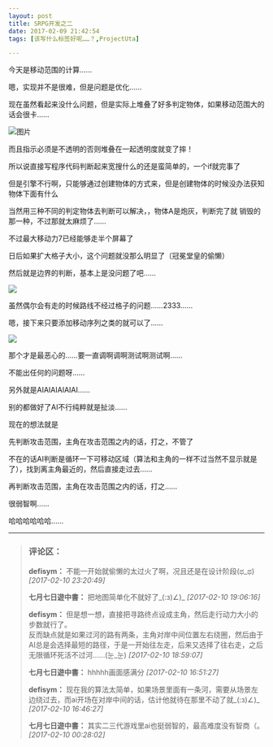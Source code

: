 ```yaml
---
layout: post
title: SRPG开发之二
date: 2017-02-09 21:42:54
tags: [该写什么标签好呢……？,ProjectUta]

---
```

今天是移动范围的计算……

嗯，实现并不是很难，但是问题是优化……

现在虽然看起来没什么问题，但是实际上堆叠了好多判定物体，如果移动范围大的话会很卡……

![图片](./images/_LofteremhSNkVpRmJBejgxK01GYXljQTlNMWhLaytlNS9DR0NNUnFKUjBUOXU1elo1NEtJZFBTSzNnPT0.png?=imageView&thumbnail=500x0&quality=96&stripmeta=0&type=jpg%7Cwatermark&type=2)  

而且指示必须是不透明的否则堆叠在一起透明度就变了摔！

所以说直接写程序代码判断起来宽搜什么的还是蛮简单的，一个if就完事了

但是引擎不行啊，只能够通过创建物体的方式来，但是创建物体的时候没办法获知物体下面有什么

当然用三种不同的判定物体去判断可以解决，，物体A是炮灰，判断完了就 销毁的那一种，不过那就太麻烦了……

不过最大移动力7已经能够走半个屏幕了

日后如果扩大格子大小，这个问题就没那么明显了（冠冕堂皇的偷懒）

然后就是边界的判断，基本上是没问题了吧……

![](http://imglf2.nosdn.127.net/img/emhSNkVpRmJBejgxK01GYXljQTlNOUV3OWI2TmF1NUx4cWVCdU9RUnEvWVlkWHdDUkxsS0t3PT0.png?=imageView&thumbnail=500x0&quality=96&stripmeta=0&type=jpg%7Cwatermark&type=2)  

虽然偶尔会有走的时候路线不经过格子的问题……2333……

嗯，接下来只要添加移动序列之类的就可以了……

![](http://imglf0.nosdn.127.net/img/emhSNkVpRmJBejgxK01GYXljQTlNNG82d1h4UVk3TkZxd0RFNWt1YUkxeGNaNGNPT0R5ejZ3PT0.png?=imageView&thumbnail=500x0&quality=96&stripmeta=0&type=jpg%7Cwatermark&type=2)  

那个才是最恶心的……要一直调啊调啊测试啊测试啊……

不能出任何的问题呀……

另外就是AIAIAIAIAIAI……

别的都做好了AI不行纯粹就是扯淡……

现在的想法就是

先判断攻击范围，主角在攻击范围之内的话，打之，不管了  

不在的话AI判断是循环一下可移动区域（算法和主角的一样不过当然不显示就是了），找到离主角最近的，然后直接走过去……

再判断攻击范围，主角在攻击范围之内的话，打之……

很弱智啊……

哈哈哈哈哈哈……

---
> ### 评论区：
>**defisym：** 不能一开始就偷懒的太过火了啊，况且还是在设计阶段(ಥ_ಥ)  *[2017-02-10 23:20:49]*
>
>**七月七日遊中書：** 把地图简单化不就好了_(:з)∠)_  *[2017-02-10 19:06:16]*
>
>**defisym：** 但是想一想，直接把寻路终点设成主角，然后走行动力大小的步数就行了。
<br />反而缺点就是如果过河的路有两条，主角对岸中间位置左右绕圈，然后由于AI总是会选择最短的路径，于是一开始往左走，后来又选择了往右走，之后无限循环死活不过河……(눈_눈)  *[2017-02-10 18:59:07]*
>
>**七月七日遊中書：** hhhhh画面感满分  *[2017-02-10 16:51:27]*
>
>**defisym：** 现在我的算法太简单，如果场景里面有一条河，需要从场景左边绕过去，而ai开场在对岸中间的话，估计他就待在那里不动了就_(:з)∠)_  *[2017-02-10 16:46:27]*
>
>**七月七日遊中書：** 其实二三代游戏里ai也挺弱智的，最高难度没有智商（。  *[2017-02-10 00:28:02]*
>
>